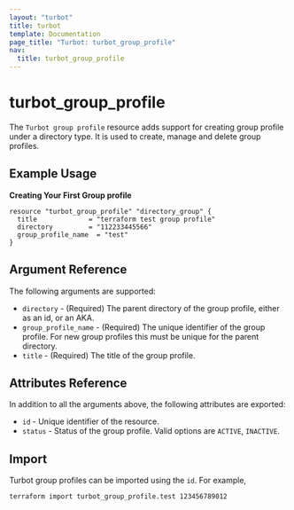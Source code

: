 ```yaml
---
layout: "turbot"
title: turbot
template: Documentation
page_title: "Turbot: turbot_group_profile"
nav:
  title: turbot_group_profile
---
```


# turbot_group_profile

The `Turbot group profile` resource adds support for creating group profile under a directory type. It is used to create, manage and delete group profiles.

## Example Usage

**Creating Your First Group profile**

```hcl
resource "turbot_group_profile" "directory_group" {
  title             = "terraform test group profile"
  directory         = "112233445566"
  group_profile_name  = "test"
}
```

## Argument Reference

The following arguments are supported:

- `directory` - (Required) The parent directory of the group profile, either as an id, or an AKA.
- `group_profile_name` - (Required)  The unique identifier of the group profile. For new group profiles this must be unique for the parent directory.
- `title` - (Required)  The title of the group profile.

## Attributes Reference

In addition to all the arguments above, the following attributes are exported:

- `id` - Unique identifier of the resource.
- `status` - Status of the group profile. Valid options are `ACTIVE`, `INACTIVE`.

## Import

Turbot group profiles can be imported using the `id`. For example,

```
terraform import turbot_group_profile.test 123456789012
```